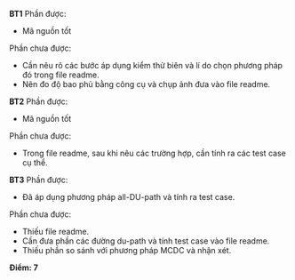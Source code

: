 **BT1**
Phần được:

 - Mã nguồn tốt

Phần chưa được:

 - Cần nêu rõ các bước áp dụng kiểm thử biên và lí do chọn phương pháp đó trong file readme.
 - Nên đo độ bao phủ bằng công cụ và chụp ảnh đưa vào file readme.

**BT2**
Phần được:

 - Mã nguồn tốt

Phần chưa được:

 - Trong file readme, sau khi nêu các trường hợp, cần tính ra các test case cụ thể.

**BT3**
Phần được:

 - Đã áp dụng phương pháp all-DU-path và tính ra test case.

Phần chưa được:

 - Thiếu file readme.
 - Cần đưa phần các đường du-path và tính test case vào file readme.
 - Thiếu phần so sánh với phương pháp MCDC và nhận xét.

**Điểm: 7**